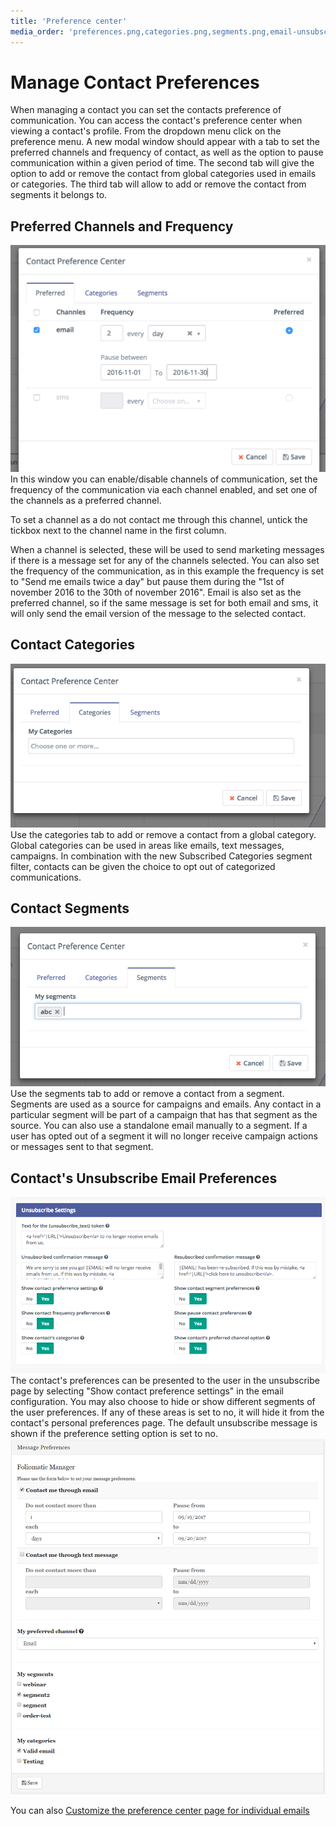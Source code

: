 ```yaml
---
title: 'Preference center'
media_order: 'preferences.png,categories.png,segments.png,email-unsubscribe-settings.png,unsubscribe.png'
---
```


# Manage Contact Preferences

When managing a contact you can set the contacts preference of communication. You can access the contact's preference center when viewing a contact's profile. From the dropdown menu click on the preference menu. A new modal window should appear with a tab to set the preferred channels and frequency of contact, as well as the option to pause communication within a given period of time. The second tab will give the option to add or remove the contact from global categories used in emails or categories. The third tab will allow to add or remove the contact from segments it belongs to.

## Preferred Channels and Frequency

![](preferences.png)
In this window you can enable/disable channels of communication, set the frequency of the communication via each channel enabled, and set one of the channels as a preferred channel.

To set a channel as a do not contact me through this channel, untick the tickbox next to the channel name in the first column. 

When a channel is selected, these will be used to send marketing messages if there is a message set for any of the channels selected. You can also set the frequency of the communication, as in this example the frequency is set to "Send me emails twice a day" but pause them during the "1st of november 2016 to the 30th of november 2016". Email is also set as the preferred channel, so if the same message is set for both email and sms, it will only send the email version of the message to the selected contact.

## Contact Categories
![](categories.png)
Use the categories tab to add or remove a contact from a global category. Global categories can be used in areas like emails, text messages, campaigns. In combination with the new Subscribed Categories segment filter, contacts can be given the choice to opt out of categorized communications.

## Contact Segments
![](segments.png)
Use the segments tab to add or remove a contact from a segment. Segments are used as a source for campaigns and emails. Any contact in a particular segment will be part of a campaign that has that segment as the source. You can also use a standalone email manually to a segment. If a user has opted out of a segment it will no longer receive campaign actions or messages sent to that segment.

## Contact's Unsubscribe Email Preferences
![](email-unsubscribe-settings.png)
The contact's preferences can be presented to the user in the unsubscribe page by selecting "Show contact preference settings" in the email configuration. You may also choose to hide or show different segments of the user preferences. If any of these areas is set to no, it will hide it from the contact's personal preferences page. The default unsubscribe message is shown if the preference setting option is set to no.
![](unsubscribe.png)

You can also [Customize the preference center page for individual emails](customize_preference_center.md)
